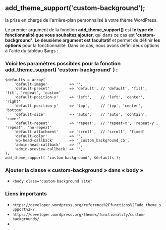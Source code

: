 ## add_theme_support('custom-background');

la prise en charge de l'arrière-plan personnalisé à votre thème WordPress.

Le premier argument de la fonction **add_theme_support()** est **le type de fonctionnalité que vous souhaitez ajouter**, qui dans ce cas est **'custom-background'**. **Le deuxième argument est facultatif** et permet de définir **les options** pour la fonctionnalité. Dans ce cas, nous avons défini deux options à l'aide du tableau $args :

### Voici les paramètres possibles pour la fonction add_theme_support( 'custom-background' ) :

```
$defaults = array(
	'default-image'          => '',
	'default-preset'         => 'default', // 'default', 'fill', 'fit', 'repeat', 'custom'
	'default-position-x'     => 'left',    // 'left', 'center', 'right'
	'default-position-y'     => 'top',     // 'top', 'center', 'bottom'
	'default-size'           => 'auto',    // 'auto', 'contain', 'cover'
	'default-repeat'         => 'repeat',  // 'repeat-x', 'repeat-y', 'repeat', 'no-repeat'
	'default-attachment'     => 'scroll',  // 'scroll', 'fixed'
	'default-color'          => '',
	'wp-head-callback'       => '_custom_background_cb',
	'admin-head-callback'    => '',
	'admin-preview-callback' => '',
);
add_theme_support( 'custom-background', $defaults );
```

### Ajouter la classe « custom-background » dans « body »

- `<body class="custom-background site"`

### Liens importants

- `https://developer.wordpress.org/reference%2Ffunctions%2Fadd_theme_support%2F/`
- `https://developer.wordpress.org/themes/functionality/custom-backgrounds/`
-
